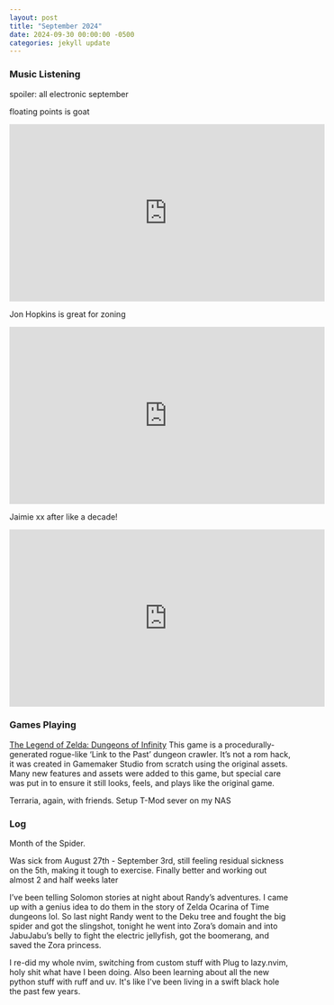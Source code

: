 ```yaml
---
layout: post
title: "September 2024"
date: 2024-09-30 00:00:00 -0500
categories: jekyll update
---
```


### Music Listening

spoiler: all electronic september

floating points is goat

<iframe width="560" height="315" src="https://www.youtube.com/embed/E-ChunclWvQ?si=vMcbNGBXKJjPAeNB" title="YouTube video player" frameborder="0" allow="accelerometer; autoplay; clipboard-write; encrypted-media; gyroscope; picture-in-picture; web-share" referrerpolicy="strict-origin-when-cross-origin" allowfullscreen></iframe>

Jon Hopkins is great for zoning

<iframe width="560" height="315" src="https://www.youtube.com/embed/u3E_hG5c5QI?si=GEQfPhUwCQ02HIjF" title="YouTube video player" frameborder="0" allow="accelerometer; autoplay; clipboard-write; encrypted-media; gyroscope; picture-in-picture; web-share" referrerpolicy="strict-origin-when-cross-origin" allowfullscreen></iframe>

Jaimie xx after like a decade!

<iframe width="560" height="315" src="https://www.youtube.com/embed/xCoD5UL0W00?si=ITrtb9mNOQ5Hov_U" title="YouTube video player" frameborder="0" allow="accelerometer; autoplay; clipboard-write; encrypted-media; gyroscope; picture-in-picture; web-share" referrerpolicy="strict-origin-when-cross-origin" allowfullscreen></iframe>

### Games Playing

[The Legend of Zelda: Dungeons of Infinity](https://justinbohemier.wixsite.com/portfolio/game-design)
This game is a procedurally-generated rogue-like ‘Link to the Past’ dungeon crawler. It’s not a rom hack, it was created in Gamemaker Studio from scratch using the original assets. Many new features and assets were added to this game, but special care was put in to ensure it still looks, feels, and plays like the original game.

Terraria, again, with friends. Setup T-Mod sever on my NAS

### Log

Month of the Spider.

Was sick from August 27th - September 3rd, still feeling residual sickness on the 5th, making it tough to exercise. Finally better and working out almost 2 and half weeks later

I’ve been telling Solomon stories at night about Randy’s adventures. I came up with a genius idea to do them in the story of Zelda Ocarina of Time dungeons lol. So last night Randy went to the Deku tree and fought the big spider and got the slingshot, tonight he went into Zora’s domain and into JabuJabu’s belly to fight the electric jellyfish, got the boomerang, and saved the Zora princess.

I re-did my whole nvim, switching from custom stuff with Plug to lazy.nvim, holy shit what have I been doing. Also been learning about all the new python stuff with ruff and uv. It's like I've been living in a swift black hole the past few years.
